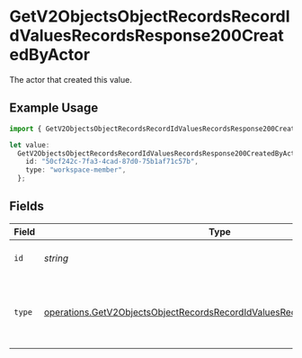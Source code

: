 # GetV2ObjectsObjectRecordsRecordIdValuesRecordsResponse200CreatedByActor

The actor that created this value.

## Example Usage

```typescript
import { GetV2ObjectsObjectRecordsRecordIdValuesRecordsResponse200CreatedByActor } from "attio-js/models/operations";

let value:
  GetV2ObjectsObjectRecordsRecordIdValuesRecordsResponse200CreatedByActor = {
    id: "50cf242c-7fa3-4cad-87d0-75b1af71c57b",
    type: "workspace-member",
  };
```

## Fields

| Field                                                                                                                                                                | Type                                                                                                                                                                 | Required                                                                                                                                                             | Description                                                                                                                                                          |
| -------------------------------------------------------------------------------------------------------------------------------------------------------------------- | -------------------------------------------------------------------------------------------------------------------------------------------------------------------- | -------------------------------------------------------------------------------------------------------------------------------------------------------------------- | -------------------------------------------------------------------------------------------------------------------------------------------------------------------- |
| `id`                                                                                                                                                                 | *string*                                                                                                                                                             | :heavy_minus_sign:                                                                                                                                                   | An ID to identify the actor.                                                                                                                                         |
| `type`                                                                                                                                                               | [operations.GetV2ObjectsObjectRecordsRecordIdValuesRecordsResponse200Type](../../models/operations/getv2objectsobjectrecordsrecordidvaluesrecordsresponse200type.md) | :heavy_minus_sign:                                                                                                                                                   | The type of actor. [Read more information on actor types here](/docs/actors).                                                                                        |